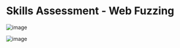 <h1>Skills Assessment - Web Fuzzing</h1>

![image](https://github.com/user-attachments/assets/3095dc35-d929-4624-a6e7-499c21e8531a)

![image](https://github.com/user-attachments/assets/5aca0975-f1d9-479d-a971-32fb4f5db823)


